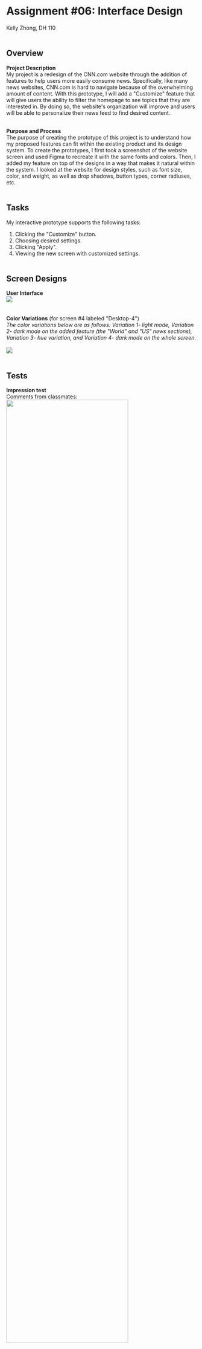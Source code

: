 # Assignment #06: Interface Design
Kelly Zhong, DH 110
<br><br>

## Overview
**Project Description** <br>
My project is a redesign of the CNN.com website through the addition of features to help users more easily consume news. Specifically, like many news websites, CNN.com is hard to navigate because of the overwhelming amount of content. With this prototype, I will add a "Customize" feature that will give users the ability to filter the homepage to see topics that they are interested in. By doing so, the website's organization will improve and users will be able to personalize their news feed to find desired content.
<br><br>

**Purpose and Process**<br>
The purpose of creating the prototype of this project is to understand how my proposed features can fit within the existing product and its design system. To create the prototypes, I first took a screenshot of the website screen and used Figma to recreate it with the same fonts and colors. Then, I added my feature on top of the designs in a way that makes it natural within the system. I looked at the website for design styles, such as font size, color, and weight, as well as drop shadows, button types, corner radiuses, etc. 
<br><br>

## Tasks
My interactive prototype supports the following tasks:
1. Clicking the "Customize" button.
2. Choosing desired settings.
3. Clicking "Apply".
4. Viewing the new screen with customized settings.
<br><br>

## Screen Designs
**User Interface** <br>
<img src="UI.png">
<br><br><br>
**Color Variations** (for screen #4 labeled "Desktop-4")<br>
<em>The color variations below are as follows: Variation 1- light mode, Variation 2- dark mode on the added feature (the "World" and "US" news sections), Variation 3- hue variation, and Variation 4- dark mode on the whole screen.</em> <br><br>
<img src="Variations.png">
<br><br>

## Tests
**Impression test** <br>
Comments from classmates: <br>
<img src="Comments.png" width=80%;>

Summary of findings: <br>
The impression test with my classmates today went well! They were really kind with their comments. The main findings that I took from this activity was that (1) the organization of the content fits within the existing CNN design system, and that (2) I could look into expanding the "Customize" feature and adding more filter options (like dates). Overall, the impression test was a great experience! <br><br>

**Accessibliity (color-contrast) check** <br>
<img src="Check1.png" width=50%;><img src="Check2.png" width=50%;>
<img src="Check3.png" width=50%;><img src="Check4.png" width=50%;>
<br><br>

## Design System
<img src="Design System.png" width=80%;>
Description: <br>
For the color scheme, I decided to stick with CNN's existing brand colors of red, black, and gray. Though I tried out a green variation (I tried green because it is opposite of red on the color wheel), I thought that it looked out of place and didn't fit the vibe of the brand. After eye-dropping the colors on the existing CNN website, I noticed that they actually use two different shades of red — one darker, for their logo and other design elements (like the red circle next to the "LIVE TV" and the background box on the "LIVE UPDATES" label on the first picture), and one brighter, for text. I checked the color contrast for each color. As for the feature I designed, I did so while taking into consideration existing design rules on the website. For example, I made sure the drop shadow and the cornor radius on the dropdown that I designed matched the existing one on the website. 

## Interactive Prototype
Here is the <a href="https://www.figma.com/file/p1gaHYkho81C894hVpk6tl/DH-110?node-id=29%3A2">link</a> to the prototype. There are two features that I designed and prototyped, and the prototype starts at the first feature. To view the prototype of the second feature, click anywhere on the last screen of the first feature or click on the profile icon at any point.

Here are two gifs that demonstrate each prototype:
**Feature 1: Customize Feed** <br>
<img src="feature1.gif" width=90%;>
<br>
**Feature 2: Accessible Newsfeed** <br>
<img src="feature2.gif" width=90%;>

## Wireflow (Diagram)
<img src="wf1.png" width=90%;>
<img src="wf2.png" width=90%;>
<br><br>

## Cognitive Walkthrough
Will perform during class today.

## Reflection

_(Reflection on creating the prototype)_
To create the prototype, I put myself in the shoes of the users and considered the steps that they would take when completing the tasks. This also helped me to prevent dead ends or any confusing interactions. The process of creating the prototype was smooth, but tedious in that I had to manually recreate all of the article titles and subtitles, as well as other design elements in order to customize the screens for the user.

_(Reflection on Cognitive Walkthrough)_
Will complete after class today.
